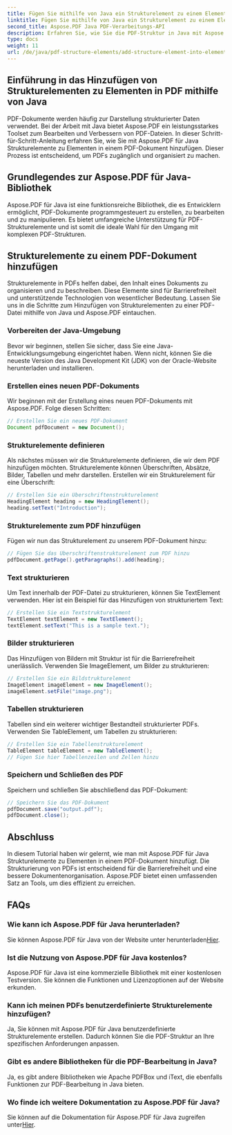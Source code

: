 ```yaml
---
title: Fügen Sie mithilfe von Java ein Strukturelement zu einem Element in PDF hinzu
linktitle: Fügen Sie mithilfe von Java ein Strukturelement zu einem Element in PDF hinzu
second_title: Aspose.PDF Java PDF-Verarbeitungs-API
description: Erfahren Sie, wie Sie die PDF-Struktur in Java mit Aspose.PDF für Java verbessern. Diese Schritt-für-Schritt-Anleitung behandelt das Hinzufügen von Strukturelementen für barrierefreie und organisierte PDFs.
type: docs
weight: 11
url: /de/java/pdf-structure-elements/add-structure-element-into-element-in-pdf-using-java/
---
```


## Einführung in das Hinzufügen von Strukturelementen zu Elementen in PDF mithilfe von Java

PDF-Dokumente werden häufig zur Darstellung strukturierter Daten verwendet. Bei der Arbeit mit Java bietet Aspose.PDF ein leistungsstarkes Toolset zum Bearbeiten und Verbessern von PDF-Dateien. In dieser Schritt-für-Schritt-Anleitung erfahren Sie, wie Sie mit Aspose.PDF für Java Strukturelemente zu Elementen in einem PDF-Dokument hinzufügen. Dieser Prozess ist entscheidend, um PDFs zugänglich und organisiert zu machen.

## Grundlegendes zur Aspose.PDF für Java-Bibliothek

Aspose.PDF für Java ist eine funktionsreiche Bibliothek, die es Entwicklern ermöglicht, PDF-Dokumente programmgesteuert zu erstellen, zu bearbeiten und zu manipulieren. Es bietet umfangreiche Unterstützung für PDF-Strukturelemente und ist somit die ideale Wahl für den Umgang mit komplexen PDF-Strukturen.

## Strukturelemente zu einem PDF-Dokument hinzufügen

Strukturelemente in PDFs helfen dabei, den Inhalt eines Dokuments zu organisieren und zu beschreiben. Diese Elemente sind für Barrierefreiheit und unterstützende Technologien von wesentlicher Bedeutung. Lassen Sie uns in die Schritte zum Hinzufügen von Strukturelementen zu einer PDF-Datei mithilfe von Java und Aspose.PDF eintauchen.

### Vorbereiten der Java-Umgebung

Bevor wir beginnen, stellen Sie sicher, dass Sie eine Java-Entwicklungsumgebung eingerichtet haben. Wenn nicht, können Sie die neueste Version des Java Development Kit (JDK) von der Oracle-Website herunterladen und installieren.

### Erstellen eines neuen PDF-Dokuments

Wir beginnen mit der Erstellung eines neuen PDF-Dokuments mit Aspose.PDF. Folge diesen Schritten:

```java
// Erstellen Sie ein neues PDF-Dokument
Document pdfDocument = new Document();
```

### Strukturelemente definieren

Als nächstes müssen wir die Strukturelemente definieren, die wir dem PDF hinzufügen möchten. Strukturelemente können Überschriften, Absätze, Bilder, Tabellen und mehr darstellen. Erstellen wir ein Strukturelement für eine Überschrift:

```java
// Erstellen Sie ein Überschriftenstrukturelement
HeadingElement heading = new HeadingElement();
heading.setText("Introduction");
```

### Strukturelemente zum PDF hinzufügen

Fügen wir nun das Strukturelement zu unserem PDF-Dokument hinzu:

```java
// Fügen Sie das Überschriftenstrukturelement zum PDF hinzu
pdfDocument.getPage().getParagraphs().add(heading);
```

### Text strukturieren

Um Text innerhalb der PDF-Datei zu strukturieren, können Sie TextElement verwenden. Hier ist ein Beispiel für das Hinzufügen von strukturiertem Text:

```java
// Erstellen Sie ein Textstrukturelement
TextElement textElement = new TextElement();
textElement.setText("This is a sample text.");
```

### Bilder strukturieren

Das Hinzufügen von Bildern mit Struktur ist für die Barrierefreiheit unerlässlich. Verwenden Sie ImageElement, um Bilder zu strukturieren:

```java
// Erstellen Sie ein Bildstrukturelement
ImageElement imageElement = new ImageElement();
imageElement.setFile("image.png");
```

### Tabellen strukturieren

Tabellen sind ein weiterer wichtiger Bestandteil strukturierter PDFs. Verwenden Sie TableElement, um Tabellen zu strukturieren:

```java
// Erstellen Sie ein Tabellenstrukturelement
TableElement tableElement = new TableElement();
// Fügen Sie hier Tabellenzeilen und Zellen hinzu
```

### Speichern und Schließen des PDF

Speichern und schließen Sie abschließend das PDF-Dokument:

```java
// Speichern Sie das PDF-Dokument
pdfDocument.save("output.pdf");
pdfDocument.close();
```

## Abschluss

In diesem Tutorial haben wir gelernt, wie man mit Aspose.PDF für Java Strukturelemente zu Elementen in einem PDF-Dokument hinzufügt. Die Strukturierung von PDFs ist entscheidend für die Barrierefreiheit und eine bessere Dokumentenorganisation. Aspose.PDF bietet einen umfassenden Satz an Tools, um dies effizient zu erreichen.

## FAQs

### Wie kann ich Aspose.PDF für Java herunterladen?

 Sie können Aspose.PDF für Java von der Website unter herunterladen[Hier](https://releases.aspose.com/pdf/java/).

### Ist die Nutzung von Aspose.PDF für Java kostenlos?

Aspose.PDF für Java ist eine kommerzielle Bibliothek mit einer kostenlosen Testversion. Sie können die Funktionen und Lizenzoptionen auf der Website erkunden.

### Kann ich meinen PDFs benutzerdefinierte Strukturelemente hinzufügen?

Ja, Sie können mit Aspose.PDF für Java benutzerdefinierte Strukturelemente erstellen. Dadurch können Sie die PDF-Struktur an Ihre spezifischen Anforderungen anpassen.

### Gibt es andere Bibliotheken für die PDF-Bearbeitung in Java?

Ja, es gibt andere Bibliotheken wie Apache PDFBox und iText, die ebenfalls Funktionen zur PDF-Bearbeitung in Java bieten.

### Wo finde ich weitere Dokumentation zu Aspose.PDF für Java?

 Sie können auf die Dokumentation für Aspose.PDF für Java zugreifen unter[Hier](https://reference.aspose.com/pdf/java/).
